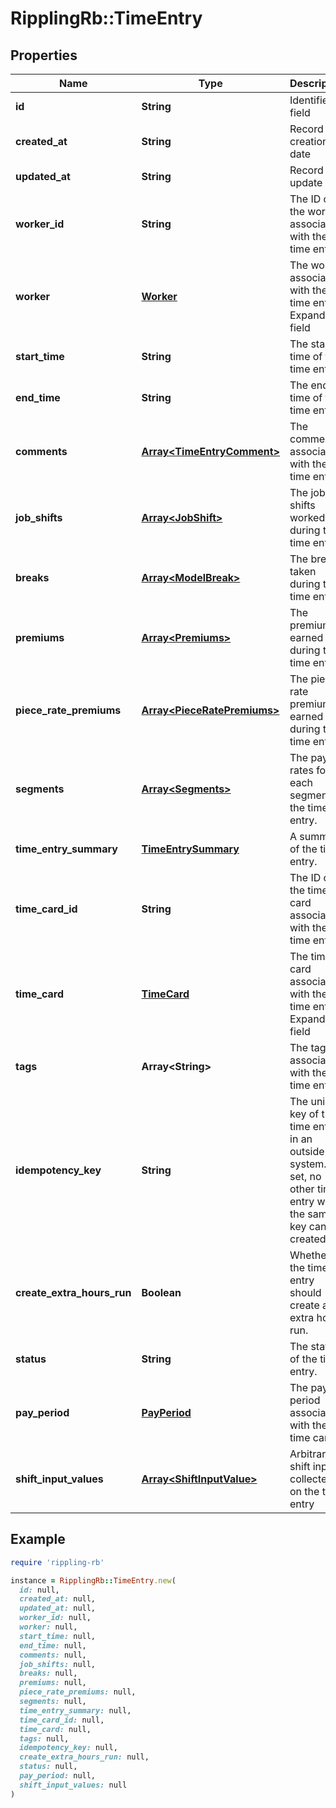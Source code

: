 # RipplingRb::TimeEntry

## Properties

| Name | Type | Description | Notes |
| ---- | ---- | ----------- | ----- |
| **id** | **String** | Identifier field |  |
| **created_at** | **String** | Record creation date |  |
| **updated_at** | **String** | Record update date |  |
| **worker_id** | **String** | The ID of the worker associated with the time entry. |  |
| **worker** | [**Worker**](Worker.md) | The worker associated with the time entry.  Expandable field | [optional] |
| **start_time** | **String** | The start time of the time entry. | [optional] |
| **end_time** | **String** | The end time of the time entry. | [optional] |
| **comments** | [**Array&lt;TimeEntryComment&gt;**](TimeEntryComment.md) | The comments associated with the time entry. | [optional] |
| **job_shifts** | [**Array&lt;JobShift&gt;**](JobShift.md) | The job shifts worked during the time entry. | [optional] |
| **breaks** | [**Array&lt;ModelBreak&gt;**](ModelBreak.md) | The breaks taken during the time entry. | [optional] |
| **premiums** | [**Array&lt;Premiums&gt;**](Premiums.md) | The premiums earned during the time entry. | [optional] |
| **piece_rate_premiums** | [**Array&lt;PieceRatePremiums&gt;**](PieceRatePremiums.md) | The piece-rate premiums earned during the time entry. | [optional] |
| **segments** | [**Array&lt;Segments&gt;**](Segments.md) | The pay rates for each segment of the time entry. | [optional] |
| **time_entry_summary** | [**TimeEntrySummary**](TimeEntrySummary.md) | A summary of the time entry. | [optional] |
| **time_card_id** | **String** | The ID of the time card associated with the time entry. | [optional] |
| **time_card** | [**TimeCard**](TimeCard.md) | The time card associated with the time entry.  Expandable field | [optional] |
| **tags** | **Array&lt;String&gt;** | The tags associated with the time entry. | [optional] |
| **idempotency_key** | **String** | The unique key of the time entry in an outside system. If set, no other time entry with the same key can be created. | [optional] |
| **create_extra_hours_run** | **Boolean** | Whether the time entry should create an extra hours run. | [optional] |
| **status** | **String** | The status of the time entry. | [optional] |
| **pay_period** | [**PayPeriod**](PayPeriod.md) | The pay period associated with the time card. | [optional] |
| **shift_input_values** | [**Array&lt;ShiftInputValue&gt;**](ShiftInputValue.md) | Arbitrary shift inputs collected on the time entry | [optional] |

## Example

```ruby
require 'rippling-rb'

instance = RipplingRb::TimeEntry.new(
  id: null,
  created_at: null,
  updated_at: null,
  worker_id: null,
  worker: null,
  start_time: null,
  end_time: null,
  comments: null,
  job_shifts: null,
  breaks: null,
  premiums: null,
  piece_rate_premiums: null,
  segments: null,
  time_entry_summary: null,
  time_card_id: null,
  time_card: null,
  tags: null,
  idempotency_key: null,
  create_extra_hours_run: null,
  status: null,
  pay_period: null,
  shift_input_values: null
)
```

